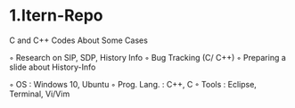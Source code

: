 # 1.Itern-Repo
C and C++ Codes About Some Cases

◦	Research on SIP, SDP, History Info
◦	Bug Tracking (C/ C++)
◦	Preparing a slide about History-Info

◦	OS : Windows 10, Ubuntu
◦	Prog. Lang. : C++, C
◦	Tools : Eclipse, Terminal, Vi/Vim
